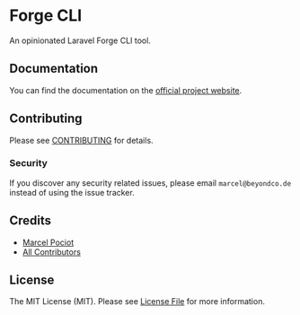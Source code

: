 # Forge CLI

An opinionated Laravel Forge CLI tool.

## Documentation

You can find the documentation on the [official project website](https://beyondco.de/docs/forge-cli/).

## Contributing

Please see [CONTRIBUTING](CONTRIBUTING.md) for details.

### Security

If you discover any security related issues, please email `marcel@beyondco.de` instead of using the issue tracker.

## Credits

- [Marcel Pociot](https://github.com/mpociot)
- [All Contributors](../../contributors)

## License

The MIT License (MIT). Please see [License File](LICENSE.md) for more information.
